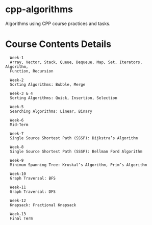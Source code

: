 # cpp-algorithms
Algorithms using CPP course practices and tasks.

# Course Contents Details

      Week-1
      Array, Vector, Stack, Queue, Dequeue, Map, Set, Iterators, Algorithm,
      Function, Recursion
      
      Week-2
      Sorting Algorithms: Bubble, Merge 
      
      Week-3 & 4
      Sorting Algorithms: Quick, Insertion, Selection
      
      Week-5
      Searching Algorithms: Linear, Binary 
      
      Week-6
      Mid-Term 
      
      Week-7
      Single Source Shortest Path (SSSP): Dijkstra’s Algorithm 
      
      Week-8
      Single Source Shortest Path (SSSP): Bellman Ford Algorithm 
      
      Week-9
      Minimum Spanning Tree: Kruskal’s Algorithm, Prim’s Algorithm 
      
      Week-10
      Graph Traversal: BFS 
      
      Week-11
      Graph Traversal: DFS 

      Week-12
      Knapsack: Fractional Knapsack 

      Week-13
      Final Term

